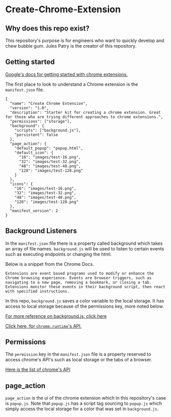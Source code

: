 # Create-Chrome-Extension

## Why does this repo exist?

This repository's purpose is for engineers who want to quickly develop and chew bubble gum.
Jules Patry is the creator of this repository.

## Getting started

[Google's docs for getting started with chrome extensions.](https://developer.chrome.com/extensions/getstarted)

The first place to look to understand a Chrome extension is the `manifest.json` file.

```
{
  "name": "Create Chrome Extension",
  "version": "1.0",
  "description": "Starter kit for creating a chrome extension. Great for those who are trying different approaches to chrome extensions.",
  "permissions": ["storage"],
  "background": {
    "scripts": ["background.js"],
    "persistent": false
  },
  "page_action": {
    "default_popup": "popup.html",
    "default_icon": {
      "16": "images/test-16.png",
      "32": "images/test-32.png",
      "48": "images/test-48.png",
      "128": "images/test-128.png"
    }
  },
  "icons": {
    "16": "images/test-16.png",
    "32": "images/test-32.png",
    "48": "images/test-48.png",
    "128": "images/test-128.png"
  },
  "manifest_version": 2
}
```

## Background Listeners

In the `manifest.json` file there is a property called background which takes an array of file names. `background.js` will be used to listen to certain events such as executing endpoints or changing the html.

Below is a snippet from the Chrome Docs.

```
Extensions are event based programs used to modify or enhance the Chrome browsing experience. Events are browser triggers, such as navigating to a new page, removing a bookmark, or closing a tab. Extensions monitor these events in their background script, then react with specified instructions.
```

In this repo, `background.js` saves a color variable to the local storage. It has access to local storage because of the permissions key, more noted below.

[For more reference on background.js, click here](https://developer.chrome.com/extensions/background_pages)

[Click here, for `chrome.runtime`'s API.](https://developer.chrome.com/extensions/runtime#event-onInstalledhttps://developer.chrome.com/extensions/runtime#event-onInstalled)

## Permissions

The `permission` key in the `manifest.json` file is a property reserved to access chrome's API's such as local storage or the tabs of a browser.

[Here is the list of chrome's API](https://developer.chrome.com/extensions/api_index)

## page_action

`page_action` is the ui of the chrome extension which in this repository's case is `popup.js`. Note that `popup.js` has a script tag sourcing to `popup.js` which simply access the local storage for a color that was set in `background.js`.
